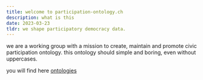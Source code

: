 ```yaml
---
title: welcome to participation-ontology.ch
description: what is this
date: 2023-03-23
tldr: we shape participatory democracy data.
---
```

we are a working group with a mission to create, maintain and promote civic participation ontology. this ontology should simple and boring, even without uppercases.

you will find here [ontologies](./posts/ontologies)

